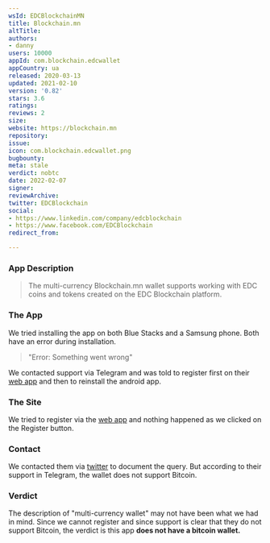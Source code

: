 ```yaml
---
wsId: EDCBlockchainMN
title: Blockchain.mn
altTitle: 
authors:
- danny
users: 10000
appId: com.blockchain.edcwallet
appCountry: ua
released: 2020-03-13
updated: 2021-02-10
version: '0.82'
stars: 3.6
ratings: 
reviews: 2
size: 
website: https://blockchain.mn
repository: 
issue: 
icon: com.blockchain.edcwallet.png
bugbounty: 
meta: stale
verdict: nobtc
date: 2022-02-07
signer: 
reviewArchive: 
twitter: EDCBlockchain
social:
- https://www.linkedin.com/company/edcblockchain
- https://www.facebook.com/EDCBlockchain
redirect_from: 

---
```


### App Description

> The multi-currency Blockchain.mn wallet supports working with EDC coins and tokens created on the EDC Blockchain platform. 

### The App

We tried installing the app on both Blue Stacks and a Samsung phone. Both have an error during installation. 

> "Error: Something went wrong"

We contacted support via Telegram and was told to register first on their [web app](https://wallet.blockchain.mn/registration) and then to reinstall the android app.

### The Site

We tried to register via the [web app](https://wallet.blockchain.mn/registration) and nothing happened as we clicked on the Register button. 

### Contact

We contacted them via [twitter](https://twitter.com/dannybuntu/status/1443159623293276160) to document the query. But according to their support in Telegram, the wallet does not support Bitcoin. 

### Verdict

The description of "multi-currency wallet" may not have been what we had in mind. Since we cannot register and since support is clear that they do not support Bitcoin, the verdict is this app **does not have a bitcoin wallet.**
